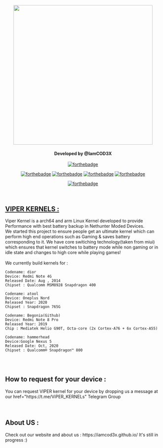 <div id="header" align="center">
<img src="https://github.com/IamCOD3X/VIPER-KERNELS-/blob/main/VIPERKERNELS.png?raw=true" width="450"#/>
<h4>Developed by @IamCOD3X</h4> 

[![forthebadge](https://forthebadge.com/images/badges/built-with-love.svg)](https://forthebadge.com)

[![forthebadge](https://forthebadge.com/images/badges/made-with-c-plus-plus.svg)](https://forthebadge.com)
[![forthebadge](https://forthebadge.com/images/badges/made-with-c.svg)](https://forthebadge.com)
[![forthebadge](https://forthebadge.com/images/badges/built-by-developers.svg)](https://forthebadge.com)
[![forthebadge](https://forthebadge.com/images/badges/built-for-android.svg)](https://forthebadge.com)

[![forthebadge](https://forthebadge.com/images/badges/validated-html5.svg)](https://forthebadge.com)



</div>
</b>
<br>
<h2> <a href="https://hydra-vercel.vercel.app/">VIPER KERNELS : </a></h2>
Viper Kernel is a arch64 and arm Linux Kernel developed to provide Performance with best battery backup in Nethunter Moded Devices. <br>
We started this project to ensure people get an ultimate kernel which can perform high end operations such as Gaming & saves battery corresponding to it.
We have core switiching technology(taken from miui) which ensures that kernel switches to battery mode while non gaming or in idle state and changes to high core while playing games!
<br>
<br>We currently build kernels for :

```
Codename: dior
Device: Redmi Note 4G
Released Date: Aug , 2014
Chipset : Qualcomm MSM8928 Snapdragon 400

Codename: atool
Device: Oneplus Nord
Released Year: 2020
Chipset : Snapdragon 765G

Codename: Begonia(Github)
Device: Redmi Note 8 Pro
Released Year: 2019
Chip : Mediatek Helio G90T, Octa-core (2x Cortex-A76 + 6x Cortex-A55)

Codename: hammerhead
Device:Google Nexus 5
Released Date: Oct, 2020
Chipset : Qualcomm® Snapdragon™ 800


```
<br>
<h2> How to request for your device :</h2>
You can request VIPER kernel for your device by dropping us a message at our href="https://t.me/ViPER_KERNELs" <a>Telegram Group</a> <br>

 <br>

<br>
<h2> About US :</h2> Check out our website and about us : https://iamcod3x.github.io/ 
  It's still in progress :)
<br>
